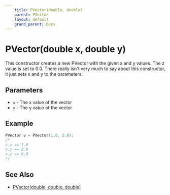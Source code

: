 ```yaml
---
    title: PVector(double, double)
    parent: PVector
    layout: default
    grand_parent: Docs
---
```

# PVector(double x, double y)
This constructor creates a new PVector with the given x and y values. The z value is set to 0.0. There really isn't very much to say about this constructor, it just sets x and y to the parameters. 

## Parameters
- `x` - The x value of the vector
- `y` - The y value of the vector

## Example
```cpp
PVector v = PVector(1.0, 2.0);
/*
v.x == 1.0
v.y == 2.0
v.z == 0.0
*/
```

## See Also
- [PVector(double, double, double)](ctor_double_double_double)
